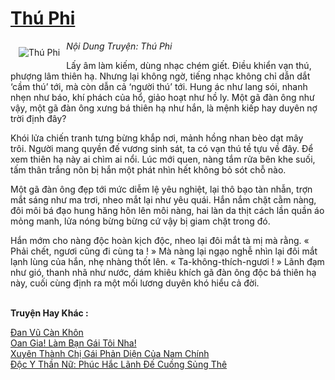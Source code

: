 <a href="https://utruyen.com/thu-phi/454/" title="Thú Phi"><h1>Thú Phi</h1></a><div style="display:table"><img align="right" style="float: left; padding: 10px;" src="https://utruyen.com/images/story/200x260/thu-phi.jpg" alt="Thú Phi"><em>Nội Dung Truyện: Thú Phi</em><p></p>Lấy âm làm kiếm, dùng nhạc chém giết. Điều khiển vạn thú, phượng lâm thiên hạ. Nhưng lại không ngờ, tiếng nhạc không chỉ dẫn dắt ‘cầm thú’ tới, mà còn dẫn cả ‘người thú’ tới. Hung ác như lang sói, nhanh nhẹn như báo, khí phách của hổ, giảo hoạt như hồ ly. Một gã đàn ông như vậy, một gã đàn ông xưng bá thiên hạ như hắn, là mệnh kiếp hay duyên nợ trời định đây?<p></p>Khói lửa chiến tranh tưng bừng khắp nơi, mảnh hồng nhan bèo dạt mây trôi. Người mang quyền đế vương sinh sát, ta có vạn thú tề tựu về đây. Để xem thiên hạ này ai chìm ai nổi. Lúc mới quen, nàng tắm rửa bên khe suối, tấm thân trắng nõn bị hắn một phát nhìn hết không bỏ sót chỗ nào.<p></p>Một gã đàn ông đẹp tới mức diễm lệ yêu nghiệt, lại thô bạo tàn nhẫn, trợn mắt sáng như ma trơi, nheo mắt lại như yêu quái. Hắn nắm chặt cằm nàng, đôi môi bá đạo hung hăng hôn lên môi nàng, hai làn da thịt cách lần quần áo mỏng manh, lửa nóng bừng bừng cứ vậy bị giam chặt trong đó.<p></p>Hắn mớm cho nàng độc hoàn kịch độc, nheo lại đôi mắt tà mị mà rằng. « Phải chết, ngươi cũng đi cùng ta ! » Mà nàng lại ngạo nghễ nhìn lại đôi mắt lạnh lùng của hắn, nhẹ nhàng thốt lên. « Ta-không-thích-ngươi ! » Lãnh đạm như gió, thanh nhã như nước, dám khiêu khích gã đàn ông độc bá thiên hạ này, cuối cùng định ra một mối lương duyên khó hiểu cả đời.</div><p><br><b>Truyện Hay Khác :</b></p><a href="https://utruyen.com/dan-vu-can-khon/1228/" alt="Đan Vũ Càn Khôn">Đan Vũ Càn Khôn</a><br/><a href="https://truyenhot2020.wordpress.com/2019/12/11/oan-gia-lam-ban-gai-toi-nha/" alt="Oan Gia! Làm Bạn Gái Tôi Nha!">Oan Gia! Làm Bạn Gái Tôi Nha!</a><br/><a href="https://github.com/quanluxury/truyenhot/tree/master/truyenhay/19134/" alt="Xuyên Thành Chị Gái Phản Diện Của Nam Chính">Xuyên Thành Chị Gái Phản Diện Của Nam Chính</a><br/><a href="https://github.com/quanluxury/truyenhot/tree/master/truyenhay/14524/" alt="Độc Y Thần Nữ: Phúc Hắc Lãnh Đế Cuồng Sủng Thê">Độc Y Thần Nữ: Phúc Hắc Lãnh Đế Cuồng Sủng Thê</a><br/>
